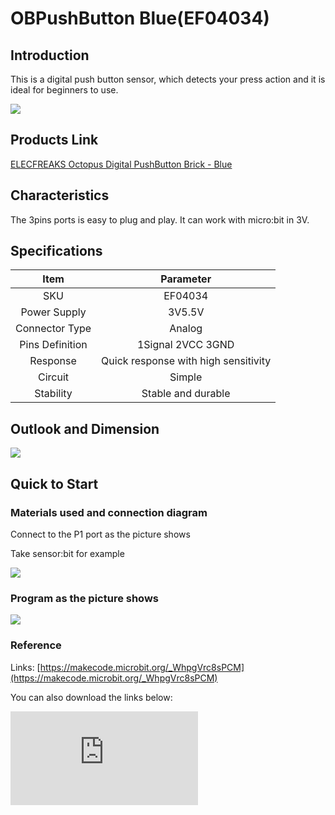 ﻿# OBPushButton  Blue(EF04034)

## Introduction

 This is a digital push button sensor, which detects your press action and it is ideal for beginners to use.

 ![](https://wiki-media-ef.oss-cn-hongkong.aliyuncs.com//images/iM1rurh.jpg)


## Products Link

[ELECFREAKS Octopus Digital PushButton Brick - Blue](https://shop.elecfreaks.com/products/elecfreaks-octopus-digital-pushbutton-brick-blue?_pos=1&_sid=8d0e9e30c&_ss=r)


## Characteristics

 The 3pins ports is easy to plug and play.
 It can work with micro:bit in 3V.

## Specifications


Item | Parameter
:-: | :-:
SKU|EF04034
Power Supply|3V5.5V
Connector Type|Analog
Pins Definition|1Signal 2VCC 3GND
    Response     |Quick response with high sensitivity
Circuit|Simple
Stability|Stable and durable

## Outlook and Dimension


 ![](https://wiki-media-ef.oss-cn-hongkong.aliyuncs.com//images/eNbM5Kz.png)

## Quick to Start


### Materials used and connection diagram

 Connect to the P1 port as the picture shows

  Take sensor:bit for example

 ![](https://wiki-media-ef.oss-cn-hongkong.aliyuncs.com//images/OkMNDbJ.png)

### Program as the picture shows

 ![](https://wiki-media-ef.oss-cn-hongkong.aliyuncs.com//images/HyjB47U.png)

### Reference

Links: [https://makecode.microbit.org/_WhpgVrc8sPCM](https://makecode.microbit.org/_WhpgVrc8sPCM)

You can also download the links below:


<div
    style={{
        position: 'relative',
        paddingBottom: '60%',
        overflow: 'hidden',
    }}
>
    <iframe
        src="https://makecode.microbit.org/_WhpgVrc8sPCM"
        frameborder="0"
        sandbox="allow-popups allow-forms allow-scripts allow-same-origin"
        style={{
            position: 'absolute',
            width: '100%',
            height: '100%',
        }}
    />
</div>


### Result
 While the button being pressed, an icon is showing on the micro:bit; while released, a rectangle is showing on the micro:bit.

## Relevant Cases


## Technique Files
